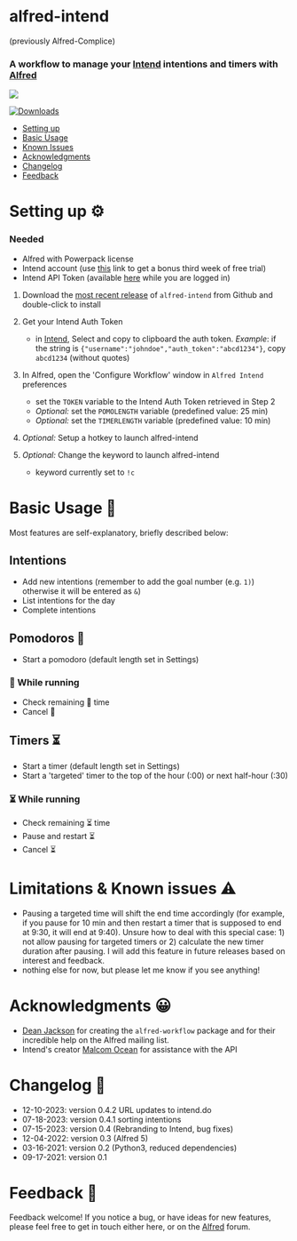 # alfred-intend 
(previously Alfred-Complice)

### A workflow to manage your [Intend](https://intend.do/) intentions and timers with  [Alfred](https://www.alfredapp.com/)



![](images/intend-screencast.gif "")
<a href="https://github.com/giovannicoppola/alfred-intend/releases/latest/">
  
  <img alt="Downloads"
       src="https://img.shields.io/github/downloads/giovannicoppola/alfred-intend/total?color=purple&label=Downloads"><br/>
</a>
<!-- MarkdownTOC autolink="true" bracket="round" depth="3" autoanchor="true" -->

- [Setting up](#setting-up)
- [Basic Usage](#usage)
- [Known Issues](#known-issues)
- [Acknowledgments](#acknowledgments)
- [Changelog](#changelog)
- [Feedback](#feedback)

<!-- /MarkdownTOC -->


<h1 id="setting-up">Setting up ⚙️</h1>

### Needed

- Alfred with Powerpack license
- Intend account (use [this](https://intend.do/?r=4z020qsycl) link to get a bonus third week of free trial)
- Intend API Token (available [here](https://intend.do/$USERNAME/auth_token) while you are logged in)




1. Download the [most recent release](https://github.com/giovannicoppola/alfred-intend/releases/latest) of `alfred-intend` from Github and double-click to install
2. Get your Intend Auth Token 
	- in [Intend](https://intend.do/$USERNAME/auth_token), Select and copy to clipboard the auth token. 
	_Example_: if the string is `{"username":"johndoe","auth_token":"abcd1234"}`, copy `abcd1234` (without quotes)

3. In Alfred, open the 'Configure Workflow' window in `Alfred Intend` preferences
				
	- set the `TOKEN` variable to the Intend Auth Token retrieved in Step 2
	- _Optional:_ set the `POMOLENGTH` variable (predefined value: 25 min)
	- _Optional:_ set the `TIMERLENGTH` variable (predefined value: 10 min)
	
4. _Optional:_ Setup a hotkey to launch alfred-intend
5. _Optional:_ Change the keyword to launch alfred-intend
	- keyword currently set to `!c`



<h1 id="usage">Basic Usage 📖</h1>

Most features are self-explanatory, briefly described below:
## Intentions
- Add new intentions (remember to add the goal number (e.g. `1)`) otherwise it will be entered as `&`)
- List intentions for the day
- Complete intentions

## Pomodoros 🍅
- Start a pomodoro (default length set in Settings) 

### 🍅 While running

- Check remaining 🍅 time
- Cancel 🍅

## Timers ⏳
- Start a timer (default length set in Settings) 
- Start a 'targeted' timer to the top of the hour (:00) or next half-hour (:30)

### ⏳ While running

- Check remaining ⏳ time 
- Pause and restart ⏳
- Cancel ⏳



<h1 id="known-issues">Limitations & Known issues ⚠️</h1>


- Pausing a targeted time will shift the end time accordingly (for example, if you pause for 10 min and then restart a timer that is supposed to end at 9:30, it will end at 9:40). Unsure how to deal with this special case: 1) not allow pausing for targeted timers or 2) calculate the new timer duration after pausing. I will add this feature in future releases based on interest and feedback. 
- nothing else for now, but please let me know if you see anything!

<h1 id="acknowledgments">Acknowledgments 😀</h1>

- [Dean Jackson](https://github.com/deanishe) for creating the `alfred-workflow` package and for their incredible help on the Alfred mailing list. 
- Intend's creator [Malcom Ocean](https://github.com/malcolmocean) for assistance with the API

<h1 id="changelog">Changelog 🧰</h1>

- 12-10-2023: version 0.4.2 URL updates to intend.do
- 07-18-2023: version 0.4.1 sorting intentions
- 07-15-2023: version 0.4 (Rebranding to Intend, bug fixes)
- 12-04-2022: version 0.3 (Alfred 5)
- 03-16-2021: version 0.2 (Python3, reduced dependencies)
- 09-17-2021: version 0.1


<h1 id="feedback">Feedback 🧐</h1>

Feedback welcome! If you notice a bug, or have ideas for new features, please feel free to get in touch either here, or on the [Alfred](https://www.alfredforum.com) forum. 

